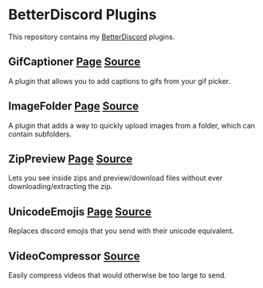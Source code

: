 # BetterDiscord Plugins

This repository contains my [BetterDiscord](https://betterdiscord.app) plugins.

## GifCaptioner [Page](https://betterdiscord.app/plugin/GifCaptioner) [Source](/plugins/GifCaptioner/)

A plugin that allows you to add captions to gifs from your gif picker.

## ImageFolder [Page](https://betterdiscord.app/plugin/ImageFolder) [Source](/plugins/ImageFolder/)

A plugin that adds a way to quickly upload images from a folder, which can contain subfolders.

## ZipPreview [Page](https://betterdiscord.app/plugin/ZipPreview) [Source](/plugins/ZipPreview/)

Lets you see inside zips and preview/download files without ever downloading/extracting the zip.

## UnicodeEmojis [Page](https://betterdiscord.app/plugin/UnicodeEmojis) [Source](/plugins/UnicodeEmojis/)

Replaces discord emojis that you send with their unicode equivalent.

## VideoCompressor [Source](/plugins/VideoCompressor/)

Easily compress videos that would otherwise be too large to send.